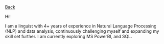 [Back](https://ycvogt.github.io/my_portfolio/)

Hi!

I am a linguist with 4+ years of experience in Natural Language Processing (NLP) and data analysis, continuously challenging myself and expanding my skill set further. I am currently exploring MS PowerBI, and SQL.
